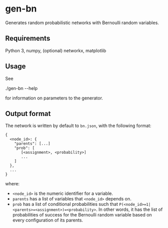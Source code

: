 # gen-bn

Generates random probabilistic networks with Bernoulli random
variables.

## Requirements

Python 3, numpy, (optional) networkx, matplotlib

## Usage

See

  ./gen-bn --help

for information on parameters to the generator.

## Output format

The network is written by default to `bn.json`, with the following
format:

    {
      <node_id>: {
        "parents": [...]
        "prob": [
           [<assignment>, <probability>]
           ...
        ]
      },
      ...
    }

where:

* `<node_id>` is the numeric identifier for a variable.
* `parents` has a list of variables that `<node_id>` depends on.
* `prob` has a list of conditional probabilities such that
  `P(<node_id>=1|<parents>=<assignment>)=<probability>`. In other
  words, it has the list of probabilities of success for the Bernoulli
  random variable based on every configuration of its parents.
